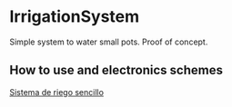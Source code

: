 # IrrigationSystem

Simple system to water small pots. Proof of concept.

## How to use and electronics schemes

[Sistema de riego sencillo](http://www.gsampallo.com/blog/?p=431)